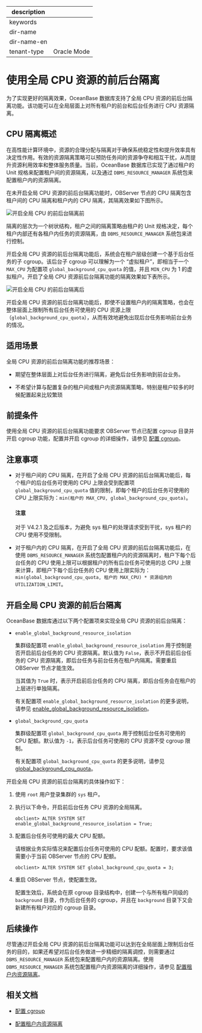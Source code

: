 |description||
|---|---|
|keywords||
|dir-name||
|dir-name-en||
|tenant-type|Oracle Mode|

# 使用全局 CPU 资源的前后台隔离

为了实现更好的隔离效果，OceanBase 数据库支持了全局 CPU 资源的前后台隔离功能。该功能可以在全局层面上对所有租户的前台和后台任务进行 CPU 资源隔离。

## CPU 隔离概述

在高性能计算环境中，资源的合理分配与隔离对于确保系统稳定性和提升效率具有决定性作用。有效的资源隔离策略可以预防任务间的资源争夺和相互干扰，从而提升资源利用效率和整体服务质量。当前，OceanBase 数据库已实现了通过租户的 Unit 规格来配置租户间的资源隔离，以及通过 `DBMS_RESOURCE_MANAGER` 系统包来配置租户内的资源隔离。

在未开启全局 CPU 资源的前后台隔离功能时，OBServer 节点的 CPU 隔离包含租户间的 CPU 隔离和租户内的 CPU 隔离，其隔离效果如下图所示。

![开启全局 CPU 的前后台隔离前](https://obbusiness-private.oss-cn-shanghai.aliyuncs.com/doc/img/observer-enterprise/V4.3.3/system-principle/before-open.png)

隔离的层次为一个树状结构，租户之间的隔离策略由租户的 Unit 规格决定，每个租户内部还有各租户内任务的资源隔离，由 `DBMS_RESOURCE_MANAGER` 系统包来进行控制。

开启全局 CPU 资源的前后台隔离功能后，系统会在租户层级创建一个基于后台任务的子 cgroup。该后台子 cgroup 可以理解为一个 “虚拟租户”，即相当于一个 `MAX_CPU` 为配置项 `global_background_cpu_quota` 的值，并且 `MIN_CPU` 为 1 的虚拟租户。开启了全局 CPU 资源前后台隔离功能的隔离效果如下表所示。

![开启全局 CPU 的前后台隔离后](https://obbusiness-private.oss-cn-shanghai.aliyuncs.com/doc/img/observer-enterprise/V4.3.3/system-principle/after-open.png)

开启全局 CPU 资源的前后台隔离功能后，即使不设置租户内的隔离策略，也会在整体层面上限制所有后台任务可使用的 CPU 资源上限（`global_background_cpu_quota`），从而有效地避免出现后台任务影响前台业务的情况。

## 适用场景

全局 CPU 资源的前后台隔离功能的推荐场景：

* 期望在整体层面上对后台任务进行隔离，避免后台任务影响到前台业务。

* 不希望计算与配置复杂的租户间或租户内资源隔离策略，特别是租户较多的时候配置起来比较繁琐

## 前提条件

使用全局 CPU 资源的前后台隔离功能要求 OBServer 节点已配置 cgroup 目录并开启 cgroup 功能，配置并开启 cgroup 的详细操作，请参见 [配置 cgroup](100.config-cgroups-of-oracle-mode.md)。

## 注意事项

* 对于租户间的 CPU 隔离，在开启了全局 CPU 资源的前后台隔离功能后，每个租户的后台任务可使用的 CPU 上限会受到配置项 `global_background_cpu_quota` 值的限制，即每个租户的后台任务可使用的 CPU 上限实际为：`min(租户的 MAX_CPU, global_background_cpu_quota)`。

  <main id="notice" type='notice'>
  <h4>注意</h4>
  <p>对于 V4.2.1 及之后版本，为避免 sys 租户的处理请求受到干扰，sys 租户的 CPU 使用不受限制。</p>
  </main>

* 对于租户内的 CPU 隔离，在开启了全局 CPU 资源的前后台隔离功能后，在使用 `DBMS_RESOURCE_MANAGER` 系统包配置租户内的资源隔离时，租户下每个后台任务的 CPU 使用上限可以根据租户的所有后台任务可使用的总 CPU 上限来计算，即租户下每个后台任务的 CPU 使用上限实际为：`min(global_background_cpu_quota, 租户的 MAX_CPU) * 资源组内的 UTILIZATION_LIMIT`。

## 开启全局 CPU 资源的前后台隔离

OceanBase 数据库通过以下两个配置项来实现全局 CPU 资源的前后台隔离：

* `enable_global_background_resource_isolation`

  集群级配置项 `enable_global_background_resource_isolation` 用于控制是否开启前后台任务的 CPU 资源隔离。默认值为 `False`，表示不开启前后台任务的 CPU 资源隔离，即后台任务与前台任务在租户内隔离。需要重启 OBServer 节点才能生效。
  
  当其值为 `True` 时，表示开启前后台任务的 CPU 隔离，即后台任务会在租户的上层进行单独隔离。

  有关配置项 `enable_global_background_resource_isolation` 的更多说明，请参见 [enable_global_background_resource_isolation](../../../../../700.reference/800.configuration-items-and-system-variables/100.system-configuration-items/300.cluster-level-configuration-items/7000.enable_global_background_resource_isolation.md)。

* `global_background_cpu_quota`

  集群级配置项 `global_background_cpu_quota` 用于控制后台任务可使用的 CPU 配额。默认值为 `-1`，表示后台任务可使用的 CPU 资源不受 cgroup 限制。

  有关配置项 `global_background_cpu_quota` 的更多说明，请参见 [global_background_cpu_quota](../../../../../700.reference/800.configuration-items-and-system-variables/100.system-configuration-items/300.cluster-level-configuration-items/10100.global_background_cpu_quota.md)。

开启全局 CPU 资源的前后台隔离的具体操作如下：

1. 使用 `root` 用户登录集群的 `sys` 租户。

2. 执行以下命令，开启前后台任务 CPU 资源的全局隔离。

   ```shell
   obclient> ALTER SYSTEM SET enable_global_background_resource_isolation = True;
   ```

3. 配置后台任务可使用的最大 CPU 配额。

   请根据业务实际情况来配置后台任务可使用的 CPU 配额。配置时，要求该值需要小于当前 OBServer 节点的 CPU 配额。

   ```shell
   obclient> ALTER SYSTEM SET global_background_cpu_quota = 3;
   ```

4. 重启 OBServer 节点，使配置生效。

   配置生效后，系统会在原 cgroup 目录结构中，创建一个与所有租户同级的 `background` 目录，作为后台任务的 cgroup，并且在 `background` 目录下又会新建所有租户对应的 cgroup 目录。

## 后续操作

尽管通过开启全局 CPU 资源的前后台隔离功能可以达到在全局层面上限制后台任务的目的，如果还希望对后台任务做进一步精细的隔离调控，则需要通过 `DBMS_RESOURCE_MANAGER` 系统包来配置租户内的资源隔离。使用`DBMS_RESOURCE_MANAGER` 系统包配置租户内资源隔离的详细操作，请参见 [配置租户内资源隔离](200.resource-isolation-at-user-level-of-oracle-mode.md)。

## 相关文档

* [配置 cgroup](100.config-cgroups-of-oracle-mode.md)

* [配置租户内资源隔离](200.resource-isolation-at-user-level-of-oracle-mode.md)
